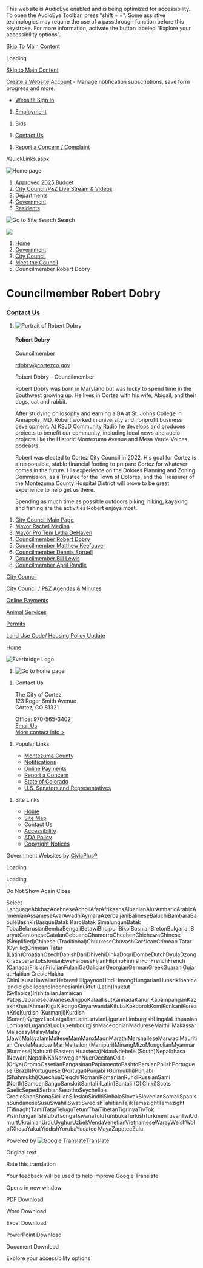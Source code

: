 This website is AudioEye enabled and is being optimized for accessibility. To open the AudioEye Toolbar, press "shift + =". Some assistive technologies may require the use of a passthrough function before this keystroke. For more information, activate the button labeled “Explore your accessibility options”.

[Skip To Main Content](https://www.cortezco.gov/812/Councilmember-Robert-Dobry/)

Loading

[Skip to Main Content](https://www.cortezco.gov/812/Councilmember-Robert-Dobry/)

[Create a Website Account](https://www.cortezco.gov/MyAccount/ProfileCreate) - Manage notification subscriptions, save form progress and more.   

- [Website Sign In](https://www.cortezco.gov/MyAccount)

<!--THE END-->

1. [Employment](https://www.cortezco.gov/jobs.aspx)

<!--THE END-->

1. [Bids](https://www.cortezco.gov/bids.aspx)

<!--THE END-->

1. [Contact Us](https://www.cortezco.gov/directory.aspx)

<!--THE END-->

1. [Report a Concern / Complaint](https://www.cortezco.gov/FormCenter/Contact-Us-3/Report-a-Concern-Comment-or-Compliment-38)

/QuickLinks.aspx

![Home page](https://www.cortezco.gov/ImageRepository/Document?documentID=2488)

1. [Approved 2025 Budget](https://city-cortez-co-budget-book.cleargov.com/19554)
2. [City Council/P&amp;Z Live Stream &amp; Videos](https://www.cortezco.gov/497/City-Council-Live-Stream)
3. [Departments](https://www.cortezco.gov/112/Departments)
4. [Government](https://www.cortezco.gov/105/Government)
5. [Residents](https://www.cortezco.gov/294/Residents)

![Go to Site Search](https://www.cortezco.gov/ImageRepository/Document?documentID=2493) Search

![](https://www.cortezco.gov/ImageRepository/Document?documentID=2686)

1. [Home](https://www.cortezco.gov)
2. [Government](https://www.cortezco.gov/105/Government)
3. [City Council](https://www.cortezco.gov/111/City-Council)
4. [Meet the Council](https://www.cortezco.gov/802/Meet-the-Council)
5. Councilmember Robert Dobry

# Councilmember Robert Dobry

### [Contact Us](https://www.cortezco.gov/Directory.aspx)

1. ![](https://www.cortezco.gov/ImageRepository/Document?documentID=4614 "Portrait of Robert Dobry")
   
   #### Robert Dobry
   
   Councilmember
   
   [rdobry@cortezco.gov](mailto:rdobry@cortezco.gov)
   
   Robert Dobry – Councilmember
   
   Robert Dobry was born in Maryland but was lucky to spend time in the Southwest growing up. He lives in Cortez with his wife, Abigail, and their dogs, cat and rabbit.
   
   After studying philosophy and earning a BA at St. Johns College in Annapolis, MD, Robert worked in university and nonprofit business development. At KSJD Community Radio he develops and produces projects to benefit our community, including local news and audio projects like the Historic Montezuma Avenue and Mesa Verde Voices podcasts.
   
   Robert was elected to Cortez City Council in 2022. His goal for Cortez is a responsible, stable financial footing to prepare Cortez for whatever comes in the future. His experience on the Dolores Planning and Zoning Commission, as a Trustee for the Town of Dolores, and the Treasurer of the Montezuma County Hospital District will prove to be great experience to help get us there.
   
   Spending as much time as possible outdoors biking, hiking, kayaking and fishing are the activities Robert enjoys most.

<!--THE END-->

1. [City Council Main Page](https://www.cortezco.gov/111/City-Council)
2. [Mayor Rachel Medina](https://www.cortezco.gov/810/Mayor-Rachel-Medina)
3. [Mayor Pro Tem Lydia DeHaven](https://www.cortezco.gov/915/Mayor-Pro-Tem-Lydia-DeHaven)
4. [Councilmember Robert Dobry](https://www.cortezco.gov/812/Councilmember-Robert-Dobry)
5. [Councilmember Matthew Keefauver](https://www.cortezco.gov/815/Councilmember-Matthew-Keefauver)
6. [Councilmember Dennis Spruell](https://www.cortezco.gov/816/Councilmember-Dennis-Spruell)
7. [Councilmember Bill Lewis](https://www.cortezco.gov/916/Councilmember-Bill-Lewis)
8. [Councilmember April Randle](https://www.cortezco.gov/917/Councilmember-April-Randle)

[City Council](https://www.cortezco.gov/111/City-Council)

[City Council / P&amp;Z Agendas &amp; Minutes](https://public.destinyhosted.com/agenda_publish.cfm?id=26783)

[Online Payments](https://www.cortezco.gov/132/Utility-Payments)

[Animal Services](https://www.cortezco.gov/203/Animal-Services)

[Permits](https://www.cortezco.gov/756/Permits)

[Land Use Code/ Housing Policy Update](https://www.cortezco.gov/940/Land-Use-Code-Update)

[Home](https://www.cortezco.gov)

![Everbridge Logo](https://www.cortezco.gov/ImageRepository/Document?documentID=3397)

1. ![Go to home page](https://www.cortezco.gov/ImageRepository/Document?documentId=2495)

<!--THE END-->

1. Contact Us
   
   The City of Cortez  
   123 Roger Smith Avenue  
   Cortez, CO 81321
   
   Office: 970-565-3402  
   [Email Us](https://www.cortezco.gov/Directory.aspx)  
   [More contact info &gt;](https://www.cortezco.gov/directory.aspx)

<!--THE END-->

1. Popular Links
   
   - [Montezuma County](https://montezumacounty.org)
   - [Notifications](https://www.cortezco.gov/list.aspx)
   - [Online Payments](https://www.cortezco.gov/132/Utility-Payments)
   - [Report a Concern](https://www.cortezco.gov/FormCenter/Contact-Us-3/Report-a-Concern-Comment-or-Compliment-38)
   - [State of Colorado](https://www.colorado.gov)
   - [U.S. Senators and Representatives](https://www.congress.gov/members/find-your-member)

<!--THE END-->

1. Site Links
   
   - [Home](https://www.cortezco.gov)
   - [Site Map](https://www.cortezco.gov/sitemap)
   - [Contact Us](https://www.cortezco.gov/directory)
   - [Accessibility](https://www.cortezco.gov/920/Accessibility)
   - [ADA Policy](https://www.cortezco.gov/DocumentCenter/View/1162)
   - [Copyright Notices](https://www.cortezco.gov/site/copyright)

Government Websites by [CivicPlus®](https://connect.civicplus.com/referral)

Loading

Loading

Do Not Show Again Close

Select LanguageAbkhazAcehneseAcholiAfarAfrikaansAlbanianAlurAmharicArabicArmenianAssameseAvarAwadhiAymaraAzerbaijaniBalineseBaluchiBambaraBaouléBashkirBasqueBatak KaroBatak SimalungunBatak TobaBelarusianBembaBengaliBetawiBhojpuriBikolBosnianBretonBulgarianBuryatCantoneseCatalanCebuanoChamorroChechenChichewaChinese (Simplified)Chinese (Traditional)ChuukeseChuvashCorsicanCrimean Tatar (Cyrillic)Crimean Tatar (Latin)CroatianCzechDanishDariDhivehiDinkaDogriDombeDutchDyulaDzongkhaEsperantoEstonianEweFaroeseFijianFilipinoFinnishFonFrenchFrench (Canada)FrisianFriulianFulaniGaGalicianGeorgianGermanGreekGuaraniGujaratiHaitian CreoleHakha ChinHausaHawaiianHebrewHiligaynonHindiHmongHungarianHunsrikIbanIcelandicIgboIlocanoIndonesianInuktut (Latin)Inuktut (Syllabics)IrishItalianJamaican PatoisJapaneseJavaneseJingpoKalaallisutKannadaKanuriKapampanganKazakhKhasiKhmerKigaKikongoKinyarwandaKitubaKokborokKomiKonkaniKoreanKrioKurdish (Kurmanji)Kurdish (Sorani)KyrgyzLaoLatgalianLatinLatvianLigurianLimburgishLingalaLithuanianLombardLugandaLuoLuxembourgishMacedonianMadureseMaithiliMakassarMalagasyMalayMalay (Jawi)MalayalamMalteseMamManxMaoriMarathiMarshalleseMarwadiMauritian CreoleMeadow MariMeiteilon (Manipuri)MinangMizoMongolianMyanmar (Burmese)Nahuatl (Eastern Huasteca)NdauNdebele (South)Nepalbhasa (Newari)NepaliNKoNorwegianNuerOccitanOdia (Oriya)OromoOssetianPangasinanPapiamentoPashtoPersianPolishPortuguese (Brazil)Portuguese (Portugal)Punjabi (Gurmukhi)Punjabi (Shahmukhi)QuechuaQʼeqchiʼRomaniRomanianRundiRussianSami (North)SamoanSangoSanskritSantali (Latin)Santali (Ol Chiki)Scots GaelicSepediSerbianSesothoSeychellois CreoleShanShonaSicilianSilesianSindhiSinhalaSlovakSlovenianSomaliSpanishSundaneseSusuSwahiliSwatiSwedishTahitianTajikTamazightTamazight (Tifinagh)TamilTatarTeluguTetumThaiTibetanTigrinyaTivTok PisinTonganTshilubaTsongaTswanaTuluTumbukaTurkishTurkmenTuvanTwiUdmurtUkrainianUrduUyghurUzbekVendaVenetianVietnameseWarayWelshWolofXhosaYakutYiddishYorubaYucatec MayaZapotecZulu

Powered by [![Google Translate](https://www.gstatic.com/images/branding/googlelogo/1x/googlelogo_color_42x16dp.png)Translate](https://translate.google.com)

Original text

Rate this translation

Your feedback will be used to help improve Google Translate

Opens in new window

PDF Download

Word Download

Excel Download

PowerPoint Download

Document Download

Explore your accessibility options